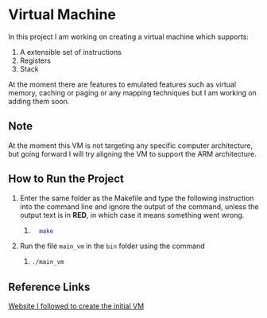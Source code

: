 # Virtual Machine

In this project I am working on creating a virtual machine which supports:

1. A extensible set of instructions
2. Registers
3. Stack

At the moment there are features to emulated features such as virtual memory, caching or paging or any mapping techniques but I am working on adding them soon.



## Note

At the moment this VM is not targeting any specific computer architecture, but going forward I will try aligning the VM to support the ARM architecture.

## How to Run the Project

1. Enter the same folder as the Makefile and type the following instruction into the command line and ignore the output of the command, unless the output text is in **RED**,  in which case it means something went wrong.

   1. ```bash
      	make
      ```

2. Run the file `main_vm` in the `bin` folder using the command

   1. ```bash
      ./main_vm
      ```



## Reference Links

[Website I followed to create the initial VM](https://felixangell.com/blogs/virtual-machine-in-c)
